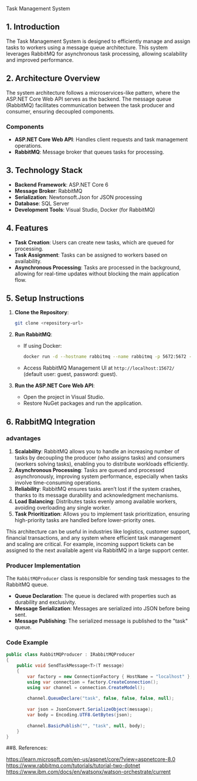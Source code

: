 Task Management System

## 1. Introduction

The Task Management System is designed to efficiently manage and assign tasks to workers using a message queue architecture. This system leverages RabbitMQ for asynchronous task processing, allowing scalability and improved performance.

## 2. Architecture Overview

The system architecture follows a microservices-like pattern, where the ASP.NET Core Web API serves as the backend. The message queue (RabbitMQ) facilitates communication between the task producer and consumer, ensuring decoupled components.

### Components
- **ASP.NET Core Web API**: Handles client requests and task management operations.
- **RabbitMQ**: Message broker that queues tasks for processing.

## 3. Technology Stack

- **Backend Framework**: ASP.NET Core 6
- **Message Broker**: RabbitMQ
- **Serialization**: Newtonsoft.Json for JSON processing
- **Database**: SQL Server
- **Development Tools**: Visual Studio, Docker (for RabbitMQ)

## 4. Features

- **Task Creation**: Users can create new tasks, which are queued for processing.
- **Task Assignment**: Tasks can be assigned to workers based on availability.
- **Asynchronous Processing**: Tasks are processed in the background, allowing for real-time updates without blocking the main application flow.

## 5. Setup Instructions

1. **Clone the Repository**: 
   ```bash
   git clone <repository-url>
   ```

2. **Run RabbitMQ**:
   - If using Docker:
     ```bash
     docker run -d --hostname rabbitmq --name rabbitmq -p 5672:5672 -p 15672:15672 rabbitmq:management
     ```
   - Access RabbitMQ Management UI at `http://localhost:15672/` (default user: guest, password: guest).

3. **Run the ASP.NET Core Web API**:
   - Open the project in Visual Studio.
   - Restore NuGet packages and run the application.

## 6. RabbitMQ Integration
### advantages

1. **Scalability**: RabbitMQ allows you to handle an increasing number of tasks by decoupling the producer (who assigns tasks) and consumers (workers solving tasks), enabling you to distribute workloads efficiently.
2. **Asynchronous Processing**: Tasks are queued and processed asynchronously, improving system performance, especially when tasks involve time-consuming operations.
3. **Reliability**: RabbitMQ ensures tasks aren’t lost if the system crashes, thanks to its message durability and acknowledgment mechanisms.
4. **Load Balancing**: Distributes tasks evenly among available workers, avoiding overloading any single worker.
5. **Task Prioritization**: Allows you to implement task prioritization, ensuring high-priority tasks are handled before lower-priority ones.

This architecture can be useful in industries like logistics, customer support, financial transactions, and any system where efficient task management and scaling are critical. For example, incoming support tickets can be assigned to the next available agent via RabbitMQ in a large support center. 


### Producer Implementation
The `RabbitMQProducer` class is responsible for sending task messages to the RabbitMQ queue. 

- **Queue Declaration**: The queue is declared with properties such as durability and exclusivity.
- **Message Serialization**: Messages are serialized into JSON before being sent.
- **Message Publishing**: The serialized message is published to the "task" queue.

### Code Example
```csharp
public class RabbitMQProducer : IRabbitMQProducer
{
    public void SendTaskMessage<T>(T message)
    {
        var factory = new ConnectionFactory { HostName = "localhost" };
        using var connection = factory.CreateConnection();
        using var channel = connection.CreateModel();
        
        channel.QueueDeclare("task", false, false, false, null);
        
        var json = JsonConvert.SerializeObject(message);
        var body = Encoding.UTF8.GetBytes(json);
        
        channel.BasicPublish("", "task", null, body);
    }
}
```
##8. References:

https://learn.microsoft.com/en-us/aspnet/core/?view=aspnetcore-8.0
https://www.rabbitmq.com/tutorials/tutorial-two-dotnet
https://www.ibm.com/docs/en/watsonx/watson-orchestrate/current

